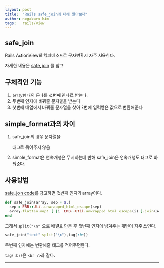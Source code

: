 ```yaml
---
layout: post
title:  "Rails safe_join에 대해 알아보자"
author: negabaro kim
tags:	rails/view
---
```


## safe_join

Rails ActionView의 헬퍼메소드로 문자변환시 자주 사용한다. 

자세한 내용은 [safe_join] 를 참고

## 구체적인 기능

1. array형태의 문자를 첫번째 인자로 받는다.
2. 두번째 인자에 바꿔줄 문자열을 받는다
3. 첫번째 배열에서 바꿔줄 문자열을 찾아 2번에 입력받은 값으로 변환해준다.

## simple_format과의 차이

1. safe_join의 경우 문자열을 <p>태그로 묶어주지 않음
2. simple_format은 연속개행은 무시하는데 반해 safe_join은 연속개행도 태그로 바꿔준다.



## 사용방법

[safe_join code]를 참고하면 첫번째 인자가 array이다.

```ruby
def safe_join(array, sep = $,)
  sep = ERB::Util.unwrapped_html_escape(sep)
  array.flatten.map! { |i| ERB::Util.unwrapped_html_escape(i) }.join(sep).html_safe
end
```      

그래서 `split("\n")`으로 배열로 만든 후 첫번째 인자에 넘겨주는 패턴이 자주 쓰인다.

```ruby
safe_join("text".split("\n"),tag(:br))
```

두번째 인자에는 변환해줄 태그를 적어주면된다.

`tag(:br)`은 `<br />`과 같다.


---

[safe_join code]: https://github.com/rails/rails/blob/main/actionview/lib/action_view/helpers/output_safety_helper.rb#L33-L37

[safe_join]: https://apidock.com/rails/ActionView/Helpers/OutputSafetyHelper/safe_join
